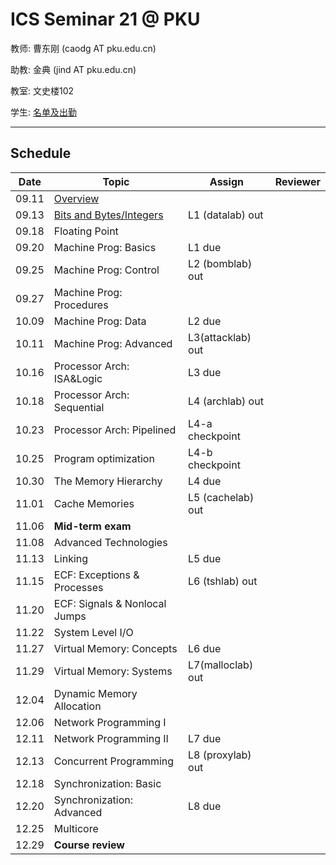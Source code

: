 # ICS Seminar 21 @ PKU

教师: 曹东刚 (caodg AT pku.edu.cn)

助教: 金典 (jind AT pku.edu.cn)

教室: 文史楼102

学生: [名单及出勤](students.md)

---

## Schedule

Date  |      Topic    |   Assign   | Reviewer
------|---------------|----------- | ---------
09.11 | [Overview](slides/01-overview.pdf)   |  |
09.13 | [Bits and Bytes/Integers](slides/02-bits-bytes-ints.pdf) | L1 (datalab) out | 
09.18 | Floating Point|   |
09.20 | Machine Prog: Basics | L1 due |
09.25 | Machine Prog: Control | L2 (bomblab) out |
09.27 | Machine Prog: Procedures | |
10.09 | Machine Prog: Data | L2 due |
10.11 | Machine Prog: Advanced | L3(attacklab) out |
10.16 | Processor Arch: ISA&Logic | L3 due |
10.18 | Processor Arch: Sequential | L4 (archlab) out |
10.23 | Processor Arch: Pipelined | L4-a checkpoint |
10.25 | Program optimization | L4-b checkpoint |
10.30 | The Memory Hierarchy | L4 due |
11.01 | Cache Memories | L5 (cachelab) out |
11.06 | **Mid-term exam**  | |
11.08 | Advanced Technologies | |
11.13 | Linking | L5 due |
11.15 | ECF: Exceptions & Processes | L6 (tshlab) out |
11.20 | ECF: Signals & Nonlocal Jumps | |
11.22 | System Level I/O |  |
11.27 | Virtual Memory: Concepts  | L6 due |
11.29 | Virtual Memory: Systems | L7(malloclab) out |
12.04 | Dynamic Memory Allocation |  |
12.06 | Network Programming I | |
12.11 | Network Programming II | L7 due |
12.13 | Concurrent Programming | L8 (proxylab) out |
12.18 | Synchronization: Basic | |
12.20 | Synchronization: Advanced | L8 due |
12.25 | Multicore | |
12.29 | **Course review** | |
